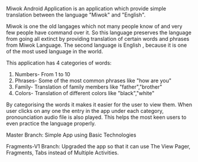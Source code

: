 Miwok Android Application is an application which provide simple translation between the language "Miwok" and "English". 

Miwok is one the old langages which not many people know of and very few people have command over it. So this language preserves the language from going all extinct by providing translation of certain words and phrases from Miwok Language. The second language is English , because it is one of the most used language in the world.

This application has 4 categories of words:
  1. Numbers- From 1 to 10
  2. Phrases- Some of the most common phrases like "how are you"
  3. Family- Translation of family members like "father","brother"
  4. Colors- Translation of different colors like "black","white"

By categorising the words it makes it easier for the user to view them. When user clicks on any one the entry in the app under 
each category, pronounciation audio file is also played. This helps the most keen users to even practice the language properly. 

Master Branch:          Simple App using Basic Technologies

Fragments-V1 Branch:    Upgraded the app so that it can use The View Pager, Fragments, Tabs instead of Multiple Activities.
